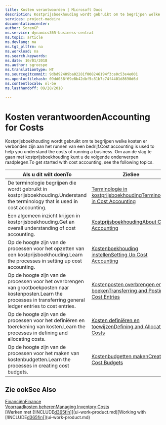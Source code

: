 ```yaml
---
title: Kosten verantwoorden | Microsoft Docs
description: Kostprijsboekhouding wordt gebruikt om te begrijpen welke kosten er verbonden zijn aan het runnen van een bedrijf. Om aan de slag te gaan met kostprijsboekhouding kunt u de volgende onderwerpen raadplegen.
services: project-madeira
documentationcenter: 
author: SorenGP
ms.service: dynamics365-business-central
ms.topic: article
ms.devlang: na
ms.tgt_pltfrm: na
ms.workload: na
ms.search.keywords: 
ms.date: 10/01/2018
ms.author: sgroespe
ms.translationtype: HT
ms.sourcegitcommit: 9dbd92409ba02281f008246194f3ce0c53e4e001
ms.openlocfilehash: 09dd038f69e8b42dbf5c81b7c74f4401d8690d6d
ms.contentlocale: nl-be
ms.lasthandoff: 09/28/2018

---
```

# <a name="accounting-for-costs"></a><span data-ttu-id="5286e-104">Kosten verantwoorden</span><span class="sxs-lookup"><span data-stu-id="5286e-104">Accounting for Costs</span></span>
<span data-ttu-id="5286e-105">Kostprijsboekhouding wordt gebruikt om te begrijpen welke kosten er verbonden zijn aan het runnen van een bedrijf.</span><span class="sxs-lookup"><span data-stu-id="5286e-105">Cost accounting is used to help you understand the costs of running a business.</span></span> <span data-ttu-id="5286e-106">Om aan de slag te gaan met kostprijsboekhouding kunt u de volgende onderwerpen raadplegen.</span><span class="sxs-lookup"><span data-stu-id="5286e-106">To get started with cost accounting, see the following topics.</span></span>  

|<span data-ttu-id="5286e-107">Als u dit wilt doen</span><span class="sxs-lookup"><span data-stu-id="5286e-107">To</span></span>|<span data-ttu-id="5286e-108">Zie</span><span class="sxs-lookup"><span data-stu-id="5286e-108">See</span></span>|  
|--------|---------|  
|<span data-ttu-id="5286e-109">De terminologie begrijpen die wordt gebruikt in kostprijsboekhouding.</span><span class="sxs-lookup"><span data-stu-id="5286e-109">Understand the terminology that is used in cost accounting.</span></span>|[<span data-ttu-id="5286e-110">Terminologie in kostprijsboekhouding</span><span class="sxs-lookup"><span data-stu-id="5286e-110">Terminology in Cost Accounting</span></span>](finance-terminology-in-cost-accounting.md)|  
|<span data-ttu-id="5286e-111">Een algemeen inzicht krijgen in kostprijsboekhouding.</span><span class="sxs-lookup"><span data-stu-id="5286e-111">Get an overall understanding of cost accounting.</span></span>|[<span data-ttu-id="5286e-112">Kostprijsboekhouding</span><span class="sxs-lookup"><span data-stu-id="5286e-112">About Cost Accounting</span></span>](finance-about-cost-accounting.md)|  
|<span data-ttu-id="5286e-113">Op de hoogte zijn van de processen voor het opzetten van een kostprijsboekhouding.</span><span class="sxs-lookup"><span data-stu-id="5286e-113">Learn the processes in setting up cost accounting.</span></span>|[<span data-ttu-id="5286e-114">Kostenboekhouding instellen</span><span class="sxs-lookup"><span data-stu-id="5286e-114">Setting Up Cost Accounting</span></span>](finance-set-up-cost-accounting.md)|  
|<span data-ttu-id="5286e-115">Op de hoogte zijn van de processen voor het overbrengen van grootboekposten naar kostenposten.</span><span class="sxs-lookup"><span data-stu-id="5286e-115">Learn the processes in transferring general ledger entries to cost entries.</span></span>|[<span data-ttu-id="5286e-116">Kostenposten overbrengen en boeken</span><span class="sxs-lookup"><span data-stu-id="5286e-116">Transferring and Posting Cost Entries</span></span>](finance-transfer-and-post-cost-entries.md)|  
|<span data-ttu-id="5286e-117">Op de hoogte zijn van de processen voor het definiëren en toerekening van kosten.</span><span class="sxs-lookup"><span data-stu-id="5286e-117">Learn the processes in defining and allocating costs.</span></span>|[<span data-ttu-id="5286e-118">Kosten definiëren en toewijzen</span><span class="sxs-lookup"><span data-stu-id="5286e-118">Defining and Allocating Costs</span></span>](finance-define-and-allocate-costs.md)|  
|<span data-ttu-id="5286e-119">Op de hoogte zijn van de processen voor het maken van kostenbudgetten.</span><span class="sxs-lookup"><span data-stu-id="5286e-119">Learn the processes in creating cost budgets.</span></span>|[<span data-ttu-id="5286e-120">Kostenbudgetten maken</span><span class="sxs-lookup"><span data-stu-id="5286e-120">Creating Cost Budgets</span></span>](finance-create-cost-budgets.md)|  

## <a name="see-also"></a><span data-ttu-id="5286e-121">Zie ook</span><span class="sxs-lookup"><span data-stu-id="5286e-121">See Also</span></span>  
[<span data-ttu-id="5286e-122">Financiën</span><span class="sxs-lookup"><span data-stu-id="5286e-122">Finance</span></span>](finance.md)  
[<span data-ttu-id="5286e-123">Voorraadkosten beheren</span><span class="sxs-lookup"><span data-stu-id="5286e-123">Managing Inventory Costs</span></span>](finance-manage-inventory-costs.md)  
<span data-ttu-id="5286e-124">[Werken met [!INCLUDE[d365fin](includes/d365fin_md.md)]](ui-work-product.md)</span><span class="sxs-lookup"><span data-stu-id="5286e-124">[Working with [!INCLUDE[d365fin](includes/d365fin_md.md)]](ui-work-product.md)</span></span>

